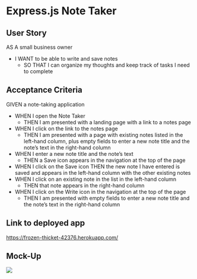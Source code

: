 # Express.js Note Taker 

## User Story

AS A small business owner
- I WANT to be able to write and save notes
    - SO THAT I can organize my thoughts and keep track of tasks I need to complete

## Acceptance Criteria
GIVEN a note-taking application
- WHEN I open the Note Taker
  - THEN I am presented with a landing page with a link to a notes page
- WHEN I click on the link to the notes page
  - THEN I am presented with a page with existing notes listed in the left-hand column, plus empty fields to enter a new note title and the note’s text in the right-hand column
- WHEN I enter a new note title and the note’s text
  - THEN a Save icon appears in the navigation at the top of the page
- WHEN I click on the Save icon
THEN the new note I have entered is saved and appears in the left-hand column with the other existing notes
- WHEN I click on an existing note in the list in the left-hand column
  - THEN that note appears in the right-hand column
- WHEN I click on the Write icon in the navigation at the top of the page
  - THEN I am presented with empty fields to enter a new note title and the note’s text in the right-hand column

## Link to deployed app
https://frozen-thicket-42376.herokuapp.com/

## Mock-Up
![](mockup.gif)
